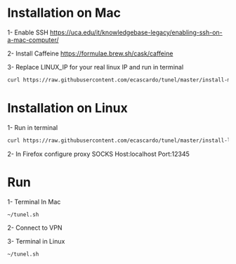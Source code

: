 # Installation on Mac

1- Enable SSH
https://uca.edu/it/knowledgebase-legacy/enabling-ssh-on-a-mac-computer/

2- Install Caffeine 
https://formulae.brew.sh/cask/caffeine

3- Replace LINUX_IP for your real linux IP and run in terminal
```bash
curl https://raw.githubusercontent.com/ecascardo/tunel/master/install-mac.sh | sh -s LINUX_IP
```
# Installation on Linux

1- Run in terminal
```bash
curl https://raw.githubusercontent.com/ecascardo/tunel/master/install-linux.sh | sudo sh
```

2- In Firefox configure proxy SOCKS Host:localhost Port:12345

# Run

1- Terminal In Mac
```bash
~/tunel.sh
```

2- Connect to VPN

3- Terminal in Linux
```bash
~/tunel.sh
```
